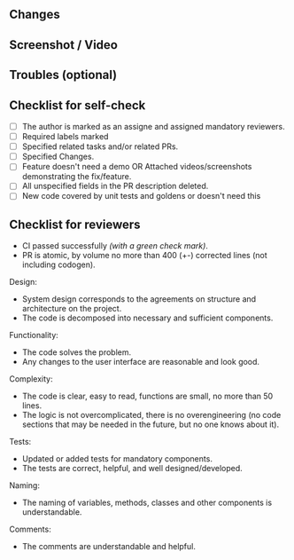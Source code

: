 ## Changes
<!--
For more info https://github.com/surfstudio/flutter-roadmap/blob/main/docs/PULL_REQUEST_TEMPLATE_README.md#changes
-->

## Screenshot / Video

## Troubles (optional)
<!--
For more info https://github.com/surfstudio/flutter-roadmap/blob/main/docs/PULL_REQUEST_TEMPLATE_README.md#troubles-optional
-->

## Checklist for self-check
- [ ] The author is marked as an assigne and assigned mandatory reviewers.
- [ ] Required labels marked
- [ ] Specified related tasks and/or related PRs.
- [ ] Specified Changes.
- [ ] Feature doesn't need a demo OR Attached videos/screenshots demonstrating the fix/feature.
- [ ] All unspecified fields in the PR description deleted.
- [ ] New code covered by unit tests and goldens or doesn't need this

## Checklist for reviewers
- CI passed successfully _(with a green check mark)_.
- PR is atomic, by volume no more than 400 (+-) corrected lines (not including codogen).

Design:
- System design corresponds to the agreements on structure and architecture on the project.
- The code is decomposed into necessary and sufficient components.

Functionality:
- The code solves the problem.
- Any changes to the user interface are reasonable and look good.

Complexity:
- The code is clear, easy to read, functions are small, no more than 50 lines.
- The logic is not overcomplicated, there is no overengineering (no code sections that may be needed in the future, but no one knows about it).

Tests:
- Updated or added tests for mandatory components.
- The tests are correct, helpful, and well designed/developed.

Naming:
- The naming of variables, methods, classes and other components is understandable.

Comments:
- The comments are understandable and helpful.
